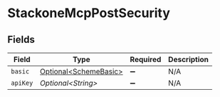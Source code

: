 # StackoneMcpPostSecurity


## Fields

| Field                                                            | Type                                                             | Required                                                         | Description                                                      |
| ---------------------------------------------------------------- | ---------------------------------------------------------------- | ---------------------------------------------------------------- | ---------------------------------------------------------------- |
| `basic`                                                          | [Optional\<SchemeBasic>](../../models/components/SchemeBasic.md) | :heavy_minus_sign:                                               | N/A                                                              |
| `apiKey`                                                         | *Optional\<String>*                                              | :heavy_minus_sign:                                               | N/A                                                              |